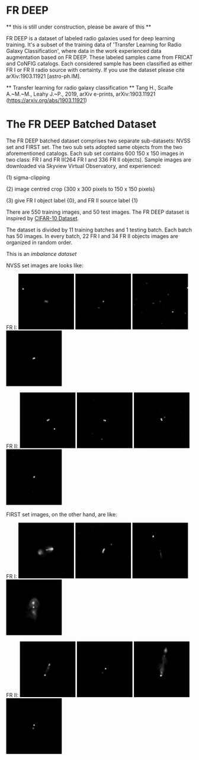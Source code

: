 # FR DEEP

** this is still under construction, please be aware of this **

FR DEEP is a dataset of labeled radio galaxies used for deep learning training. It's a subset of the training data of 'Transfer Learning for Radio Galaxy Classification', where data in the work experienced data augmentation based on FR DEEP. These labeled samples came from FRICAT and CoNFIG catalogs. Each considered sample has been classified as either FR I or FR II radio source with certainty. If you use the dataset please cite arXiv:1903.11921 [astro-ph.IM].

** Transfer learning for radio galaxy classification **
Tang H., Scaife A.~M.~M., Leahy J.~P., 2019, arXiv e-prints, arXiv:1903.11921 (https://arxiv.org/abs/1903.11921)  

# The FR DEEP Batched Dataset

The FR DEEP batched dataset comprises two separate sub-datasets: NVSS set and FIRST set. The two sub sets adopted same objects from the two aforementioned catalogs. Each sub set contains 600 150 x 150 images in two class: FR I and FR II(264 FR I and 336 FR II objects). Sample images are downloaded via Skyview Virtual Observatory, and experienced:

(1) sigma-clipping 

(2) image centred crop {300 x 300 pixels to 150 x 150 pixels}

(3) give FR I object label {0}, and FR II source label {1}


There are 550 training images, and 50 test images. The FR DEEP dataset is inspired by [CIFAR-10 Dataset](http://www.cs.toronto.edu/~kriz/cifar.html).

The dataset is divided by 11 training batches and 1 testing batch. Each batch has 50 images. In every batch, 22 FR I and 34 FR II objects images are organized in random order.

This is an *imbalance dataset*

NVSS set images are looks like:

FR I: ![a](/media/nvss/FR1/1_CoNFIG_FR1_.png) ![b](/media/nvss/FR1/1_FRICAT_FR1_.png) ![c](/media/nvss/FR1/2_FRICAT_FR1_.png) ![d](/media/nvss/FR1/2_CoNFIG_FR1_.png)

FR II: ![a](/media/nvss/FR2/53_CoNFIG_FR2.png) ![b](/media/nvss/FR2/54_CoNFIG_FR2.png) ![c](/media/nvss/FR2/55_CoNFIG_FR2.png) ![d](/media/nvss/FR2/56_CoNFIG_FR2.png)

FIRST set images, on the other hand, are like:

FR I: ![a](/media/first/FR1/2_CoNFIG_FR1.png) ![b](/media/first/FR1/2_FRICAT_FR1.png) ![c](/media/first/FR1/3_FRICAT_FR1.png) ![d](/media/first/FR1/3_CoNFIG_FR1.png)

FR II: ![a](/media/first/FR2/11_CoNFIG_FR2.png) ![b](/media/first/FR2/12_CoNFIG_FR2.png) ![c](/media/first/FR2/13_CoNFIG_FR2.png) ![d](/media/first/FR2/14_CoNFIG_FR2.png)
